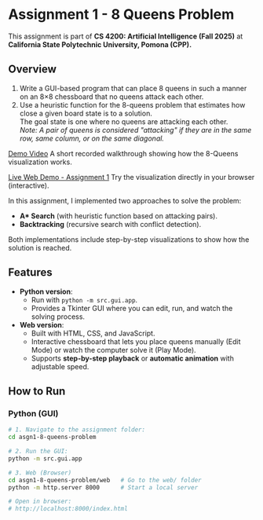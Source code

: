 # Assignment 1 - 8 Queens Problem  

This assignment is part of **CS 4200: Artificial Intelligence (Fall 2025)** at **California State Polytechnic University, Pomona (CPP).**

## Overview
1. Write a GUI-based program that can place 8 queens in such a manner on an 8×8 chessboard that no queens attack each other.
2. Use a heuristic function for the 8-queens problem that estimates how close a given board state is to a solution.  
   The goal state is one where no queens are attacking each other.  
   *Note: A pair of queens is considered "attacking" if they are in the same row, same column, or on the same diagonal.*

[Demo Video](assets/icons/8_queens_visualization.mp4)
  A short recorded walkthrough showing how the 8-Queens visualization works.

[Live Web Demo - Assignment 1](https://itistamtran.github.io/cpp-cs4200-artificial-intelligence-fall25/asgn1-8-queens-problem/web/index.html)
  Try the visualization directly in your browser (interactive).
  
In this assignment, I implemented two approaches to solve the problem:

- **A\* Search** (with heuristic function based on attacking pairs).  
- **Backtracking** (recursive search with conflict detection). 

Both implementations include step-by-step visualizations to show how the solution is reached.

## Features
- **Python version**:  
  - Run with `python -m src.gui.app`.  
  - Provides a Tkinter GUI where you can edit, run, and watch the solving process.  
- **Web version**:  
  - Built with HTML, CSS, and JavaScript.  
  - Interactive chessboard that lets you place queens manually (Edit Mode) or watch the computer solve it (Play Mode).  
  - Supports **step-by-step playback** or **automatic animation** with adjustable speed.  

## How to Run

### Python (GUI)
```bash
# 1. Navigate to the assignment folder:
cd asgn1-8-queens-problem

# 2. Run the GUI:
python -m src.gui.app

# 3. Web (Browser)
cd asgn1-8-queens-problem/web   # Go to the web/ folder
python -m http.server 8000      # Start a local server

# Open in browser:
# http://localhost:8000/index.html
    